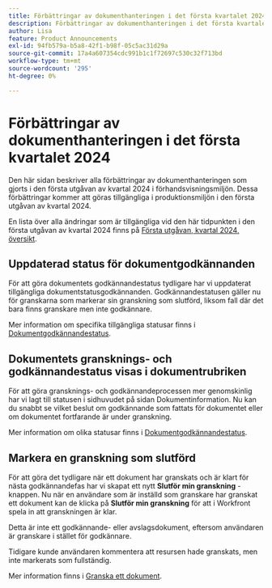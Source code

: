 ```yaml
---
title: Förbättringar av dokumenthanteringen i det första kvartalet 2024
description: Förbättringar av dokumenthanteringen i det första kvartalet 2024
author: Lisa
feature: Product Announcements
exl-id: 94fb579a-b5a8-42f1-b98f-05c5ac31d29a
source-git-commit: 17a4a607354cdc991b1c1f72697c530c32f713bd
workflow-type: tm+mt
source-wordcount: '295'
ht-degree: 0%

---
```


# Förbättringar av dokumenthanteringen i det första kvartalet 2024

Den här sidan beskriver alla förbättringar av dokumenthanteringen som gjorts i den första utgåvan av kvartal 2024 i förhandsvisningsmiljön. Dessa förbättringar kommer att göras tillgängliga i produktionsmiljön i den första utgåvan av kvartal 2024.

En lista över alla ändringar som är tillgängliga vid den här tidpunkten i den första utgåvan av kvartal 2024 finns på [Första utgåvan, kvartal 2024, översikt](/help/quicksilver/product-announcements/product-releases/24-q1-release-activity/24-q1-release-overview.md).

## Uppdaterad status för dokumentgodkännanden

För att göra dokumentets godkännandestatus tydligare har vi uppdaterat tillgängliga dokumentstatusgodkännanden. Godkännandestatusen gäller nu för granskarna som markerar sin granskning som slutförd, liksom fall där det bara finns granskare men inte godkännare.

Mer information om specifika tillgängliga statusar finns i [Dokumentgodkännandestatus](/help/quicksilver/review-and-approve-work/document-reviews-and-approvals/manage-document-approvals/document-approval-status.md).

## Dokumentets gransknings- och godkännandestatus visas i dokumentrubriken

För att göra gransknings- och godkännandeprocessen mer genomskinlig har vi lagt till statusen i sidhuvudet på sidan Dokumentinformation. Nu kan du snabbt se vilket beslut om godkännande som fattats för dokumentet eller om dokumentet fortfarande är under granskning.

Mer information om olika statusar finns i [Dokumentgodkännandestatus](/help/quicksilver/review-and-approve-work/document-reviews-and-approvals/manage-document-approvals/document-approval-status.md).

## Markera en granskning som slutförd

För att göra det tydligare när ett dokument har granskats och är klart för nästa godkännandefas har vi skapat ett nytt **Slutför min granskning** -knappen. Nu när en användare som är inställd som granskare har granskat ett dokument kan de klicka på **Slutför min granskning** för att i Workfront spela in att granskningen är klar.

Detta är inte ett godkännande- eller avslagsdokument, eftersom användaren är granskare i stället för godkännare.

Tidigare kunde användaren kommentera att resursen hade granskats, men inte markerats som fullständig.

Mer information finns i [Granska ett dokument](/help/quicksilver/review-and-approve-work/document-reviews-and-approvals/review-and-approve-documents/review-a-document.md).
